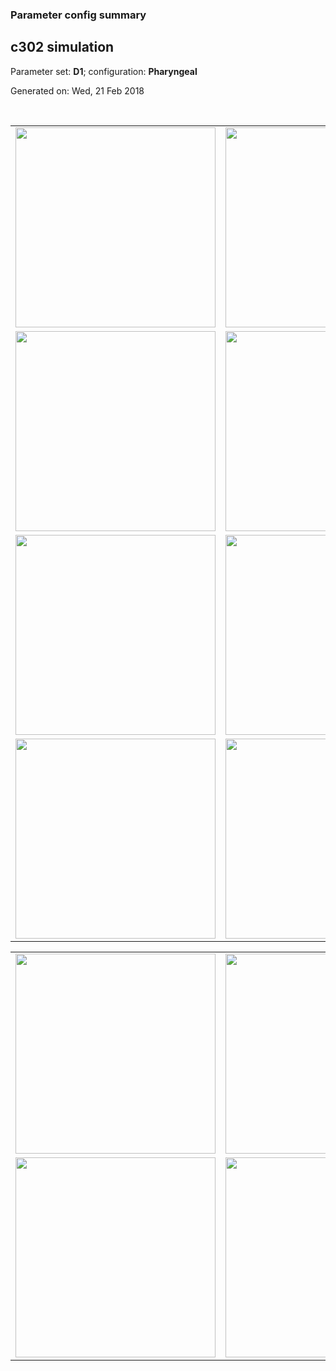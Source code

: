 ### Parameter config summary 
<h2>c302 simulation</h2>
<p>Parameter set: <b>D1</b>; configuration: <b>Pharyngeal</b></p>
<p>Generated on: Wed, 21 Feb 2018</p><br/>
<table>

<tr>
  <td><a href="images/neurons_D1_Pharyngeal.png"><img alt=" " src="images/neurons_D1_Pharyngeal.png" height="320"/></a></td>
  <td><a href="images/traces_neuron_Pharyngeal_D1.png"><img alt=" " src="images/traces_neuron_Pharyngeal_D1.png" height="320"/></a></td>
</tr>

<tr>
  <td><a href="images/neuron_activity_D1_Pharyngeal.png"><img alt=" " src="images/neuron_activity_D1_Pharyngeal.png" height="320"/></a></td>
  <td><a href="images/traces_neuron_activity_Pharyngeal_D1.png"><img alt=" " src="images/traces_neuron_activity_Pharyngeal_D1.png" height="320"/></a></td>
</tr>

<tr>
  <td><a href="images/muscles_D1_Pharyngeal.png"><img alt=" " src="images/muscles_D1_Pharyngeal.png" height="320"/></a></td>
  <td><a href="images/traces_muscles_Pharyngeal_D1.png"><img alt=" " src="images/traces_muscles_Pharyngeal_D1.png" height="320"/></a></td>
</tr>

<tr>
  <td><a href="images/muscle_activity_D1_Pharyngeal.png"><img alt=" " src="images/muscle_activity_D1_Pharyngeal.png" height="320"/></a></td>
  <td><a href="images/traces_muscles_activity_Pharyngeal_D1.png"><img alt=" " src="images/traces_muscles_activity_Pharyngeal_D1.png" height="320"/></a></td>
</tr>
</table>
<table>

<tr><td><a href="images/c302_D1_Pharyngeal_exc_to_neurons.png"><img alt=" " src="images/c302_D1_Pharyngeal_exc_to_neurons.png" height="320"/></a></td>

  <td><a href="images/c302_D1_Pharyngeal_inh_to_neurons.png"><img alt=" " src="images/c302_D1_Pharyngeal_inh_to_neurons.png" height="320"/></a></td>

  <td><a href="images/c302_D1_Pharyngeal_elec_neurons_neurons.png"><img alt=" " src="images/c302_D1_Pharyngeal_elec_neurons_neurons.png" height="320"/></a></td></tr>

<tr><td><a href="images/c302_D1_Pharyngeal_exc_to_muscles.png"><img alt=" " src="images/c302_D1_Pharyngeal_exc_to_muscles.png" height="320"/></a></td>

  <td><a href="images/c302_D1_Pharyngeal_inh_to_muscles.png"><img alt=" " src="images/c302_D1_Pharyngeal_inh_to_muscles.png" height="320"/></a></td></tr>
</table>
